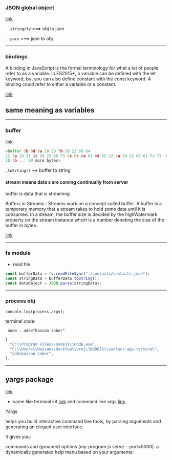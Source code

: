 ### JSON global object

[link](https://developer.mozilla.org/en-US/docs/Web/JavaScript/Reference/Global_Objects/JSON)

. `.stringify` ===> obj to json

. `.pars` ===> json to obj

---

### bindings

A binding in JavaScript is the formal terminology for what a lot of people refer to as a variable. In ES2015+, a variable can be defined with the let keyword, but you can also define constant with the const keyword. A binding could refer to either a variable or a constant.

[link](https://stackoverflow.com/questions/49662203/what-does-binding-mean-in-javascript#:~:text=A%20binding%20in%20JavaScript%20is,a%20variable%20or%20a%20constant.)

## same meaning as variables

---

### buffer

[link](https://nodejs.org/api/buffer.html#buffer)

```js
<Buffer 5b 0d 0a 20 20 7b 20 22 69 64
22 3a 20 31 2c 20 22 66 75 6c 6c 6e 61 6d 65 22 3a 20 22 68 61 73 73  61 6e 20 73 61 62 65 72 22 20 7d 2c 0d 0a 20
20 7b ... 89 more bytes>
```

`.toSrting()` ==> buffer to string

#### stream means data s are coming continually from server

buffer is data that is streaming

Buffers in Streams :
Streams work on a concept called buffer. A buffer is a temporary memory that a stream takes to hold some data until it is consumed. In a stream, the buffer size is decided by the highWatermark property on the stream instance which is a number denoting the size of the buffer in bytes.

[link](https://medium.com/developers-arena/streams-and-buffers-in-nodejs-30ff53edd50f#:~:text)

---

### fs module

- read file

```js
const bufferData = fs.readFileSync("./contacts/contacts.json");
const stringData = bufferData.toString();
const dataObject = JSON.parse(stringData);
```

---

### process obj

`console.log(process.argv);`

terminal code:

` node . add="hassan saber"`

```js
[
  "C:\\Program Files\\nodejs\\node.exe",
  "C:\\Users\\Hassan\\Desktop\\proj\\NODEJS\\contact-app-terminal",
  "add=hassan saber",
];
```

---

## yargs package

[link](http://yargs.js.org/)

- same like
  terminal kit [link](https://www.npmjs.com/package/terminal-kit) and command line args [link](https://www.npmjs.com/package/command-line-args)

Yargs

helps you build interactive command line tools, by parsing arguments and generating an elegant user interface.

It gives you:

commands and (grouped) options (my-program.js serve --port=5000).
a dynamically generated help menu based on your arguments:
